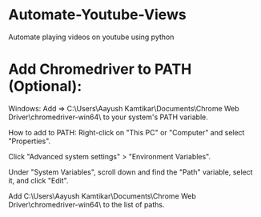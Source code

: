 # Automate-Youtube-Views
Automate playing videos on youtube using python 

# Add Chromedriver to PATH (Optional):
Windows: 
Add =>    C:\Users\Aayush Kamtikar\Documents\Chrome Web Driver\chromedriver-win64\ to your system's PATH variable.

How to add to PATH:
Right-click on "This PC" or "Computer" and select "Properties".

Click "Advanced system settings" > "Environment Variables".

Under "System Variables", scroll down and find the "Path" variable, select it, and click "Edit".

Add C:\Users\Aayush Kamtikar\Documents\Chrome Web Driver\chromedriver-win64\ to the list of paths.



